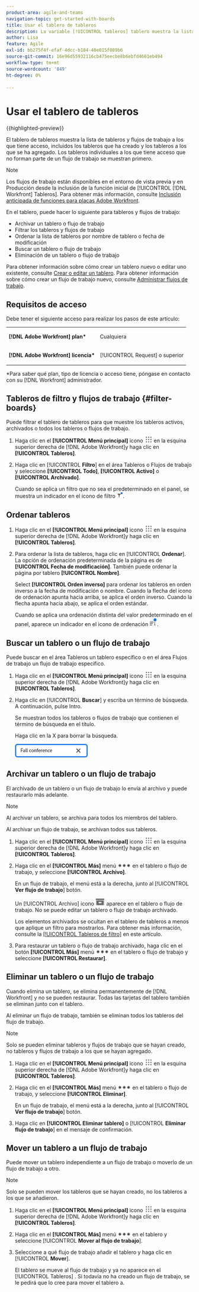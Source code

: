 ```yaml
---
product-area: agile-and-teams
navigation-topic: get-started-with-boards
title: Usar el tablero de tableros
description: La variable [!UICONTROL tableros] tablero muestra la lista de tableros a los que tiene acceso, incluidos los tableros que ha creado y los tableros a los que se ha agregado.
author: Lisa
feature: Agile
exl-id: bb275f4f-efaf-4dcc-b184-40e015f089b6
source-git-commit: 16e96d55932116cb475eecbe8b6ebfd4661eb494
workflow-type: tm+mt
source-wordcount: '849'
ht-degree: 0%

---
```


# Usar el tablero de tableros

{{highlighted-preview}}

El tablero de tableros muestra la lista de tableros y flujos de trabajo a los que tiene acceso, incluidos los tableros que ha creado y los tableros a los que se ha agregado. Los tableros individuales a los que tiene acceso que no forman parte de un flujo de trabajo se muestran primero.

>[!NOTE]
>
>Los flujos de trabajo están disponibles en el entorno de vista previa y en Producción desde la inclusión de la función inicial de [!UICONTROL [!DNL Workfront] Tableros]. Para obtener más información, consulte [Inclusión anticipada de funciones para placas Adobe Workfront](/help/quicksilver/agile/get-started-with-boards/boards-early-feature-opt-in.md).

En el tablero, puede hacer lo siguiente para tableros y flujos de trabajo:

* Archivar un tablero <span class="preview">o flujo de trabajo</span>
* Filtrar los tableros <span class="preview">y flujos de trabajo</span>
* Ordenar la lista de tableros por nombre de tablero o fecha de modificación
* Buscar un tablero o flujo de trabajo
* Eliminación de un tablero o flujo de trabajo

Para obtener información sobre cómo crear un tablero nuevo o editar uno existente, consulte [Crear o editar un tablero](../../agile/get-started-with-boards/create-edit-board.md). Para obtener información sobre cómo crear un flujo de trabajo nuevo, consulte [Administrar flujos de trabajo](/help/quicksilver/agile/use-boards-agile-planning-tools/manage-collections.md).

## Requisitos de acceso

Debe tener el siguiente acceso para realizar los pasos de este artículo:

<table style="table-layout:auto"> 
 <col> 
 <col> 
 <tbody> 
  <tr> 
   <td role="rowheader"><strong>[!DNL Adobe Workfront] plan*</strong></td> 
   <td> <p>Cualquiera</p> </td> 
  </tr> 
  <tr> 
   <td role="rowheader"><strong>[!DNL Adobe Workfront] licencia*</strong></td> 
   <td> <p>[!UICONTROL Request] o superior</p> </td> 
  </tr> 
 </tbody> 
</table>

&#42;Para saber qué plan, tipo de licencia o acceso tiene, póngase en contacto con su [!DNL Workfront] administrador.

## Tableros de filtro <span class="preview">y flujos de trabajo</span> {#filter-boards}

Puede filtrar el tablero de tableros para que muestre los tableros activos, archivados o todos los tableros o flujos de trabajo.

1. Haga clic en el **[!UICONTROL Menú principal]** icono ![](assets/main-menu-icon.png) en la esquina superior derecha de [!DNL Adobe Workfront]y haga clic en **[!UICONTROL Tableros]**.
1. Haga clic en [!UICONTROL **Filtro**] en el área Tableros o Flujos de trabajo y seleccione **[!UICONTROL Todo]**, **[!UICONTROL Activo]** o **[!UICONTROL Archivado]**.

   Cuando se aplica un filtro que no sea el predeterminado en el panel, se muestra un indicador en el icono de filtro ![Filtro aplicado al tablero](assets/boards-filterapplied-30x30.png).

## Ordenar tableros

1. Haga clic en el **[!UICONTROL Menú principal]** icono ![](assets/main-menu-icon.png) en la esquina superior derecha de [!DNL Adobe Workfront]y haga clic en **[!UICONTROL Tableros]**.
1. Para ordenar la lista de tableros, haga clic en [!UICONTROL **Ordenar**]. La opción de ordenación predeterminada de la página es de **[!UICONTROL Fecha de modificación]**. También puede ordenar la página por tablero **[!UICONTROL Nombre]**.

   Select **[!UICONTROL Orden inverso]** para ordenar los tableros en orden inverso a la fecha de modificación o nombre. Cuando la flecha del icono de ordenación apunta hacia arriba, se aplica el orden inverso. Cuando la flecha apunta hacia abajo, se aplica el orden estándar.

   Cuando se aplica una ordenación distinta del valor predeterminado en el panel, aparece un indicador en el icono de ordenación ![Orden aplicada](assets/sort-applied-boards.png).

## Buscar un tablero o un flujo de trabajo

Puede buscar en el área Tableros un tablero específico o en el área Flujos de trabajo un flujo de trabajo específico.

1. Haga clic en el **[!UICONTROL Menú principal]** icono ![](assets/main-menu-icon.png) en la esquina superior derecha de [!DNL Adobe Workfront]y haga clic en **[!UICONTROL Tableros]**.
1. Haga clic en [!UICONTROL **Buscar**] y escriba un término de búsqueda. A continuación, pulse Intro.

   Se muestran todos los tableros o flujos de trabajo que contienen el término de búsqueda en el título.

   Haga clic en la X para borrar la búsqueda.

   ![Buscar tableros en el tablero](assets/boards-searchbox.png)

## Archivar un tablero <span class="preview">o un flujo de trabajo</span>

El archivado de un tablero o un flujo de trabajo lo envía al archivo y puede restaurarlo más adelante.

>[!NOTE]
>
>Al archivar un tablero, se archiva para todos los miembros del tablero.
>
>Al archivar un flujo de trabajo, se archivan todos sus tableros.

1. Haga clic en el **[!UICONTROL Menú principal]** icono ![](assets/main-menu-icon.png) en la esquina superior derecha de [!DNL Adobe Workfront]y haga clic en **[!UICONTROL Tableros]**.
1. Haga clic en el **[!UICONTROL Más]** menú ![Más menú](assets/more-icon-spectrum.png) en el tablero o flujo de trabajo, y seleccione **[!UICONTROL Archivo]**.

   En un flujo de trabajo, el menú está a la derecha, junto al [!UICONTROL **Ver flujo de trabajo**] botón.

   Un [!UICONTROL Archivo] icono ![Archivo](assets/archive-icon-spectrum-25x20.png) aparece en el tablero o flujo de trabajo. No se puede editar un tablero o flujo de trabajo archivado.

   Los elementos archivados se ocultan en el tablero de tableros a menos que aplique un filtro para mostrarlos. Para obtener más información, consulte la [[!UICONTROL Tableros de filtro]](#filter-boards) en este artículo.

1. Para restaurar un tablero o flujo de trabajo archivado, haga clic en el botón **[!UICONTROL Más]** menú ![Más icono de menú](assets/more-icon-spectrum.png) en el tablero o flujo de trabajo y seleccione **[!UICONTROL Restaurar]**.

## Eliminar un tablero o un flujo de trabajo

Cuando elimina un tablero, se elimina permanentemente de [!DNL Workfront] y no se pueden restaurar. Todas las tarjetas del tablero también se eliminan junto con el tablero.

Al eliminar un flujo de trabajo, también se eliminan todos los tableros del flujo de trabajo.

>[!NOTE]
>
>Solo se pueden eliminar tableros y flujos de trabajo que se hayan creado, no tableros y flujos de trabajo a los que se hayan agregado.

1. Haga clic en el **[!UICONTROL Menú principal]** icono ![](assets/main-menu-icon.png) en la esquina superior derecha de [!DNL Adobe Workfront]y haga clic en **[!UICONTROL Tableros]**.
1. Haga clic en el **[!UICONTROL Más]** menú ![[!UICONTROL Más menú]](assets/more-icon-spectrum.png) en el tablero o flujo de trabajo, y seleccione **[!UICONTROL Eliminar]**.

   En un flujo de trabajo, el menú está a la derecha, junto al [!UICONTROL **Ver flujo de trabajo**] botón.

1. Haga clic en **[!UICONTROL Eliminar tablero]** o [!UICONTROL **Eliminar flujo de trabajo**] en el mensaje de confirmación.

## Mover un tablero a un flujo de trabajo

Puede mover un tablero independiente a un flujo de trabajo o moverlo de un flujo de trabajo a otro.

>[!NOTE]
>
>Solo se pueden mover los tableros que se hayan creado, no los tableros a los que se añadieron.

1. Haga clic en el **[!UICONTROL Menú principal]** icono ![](assets/main-menu-icon.png) en la esquina superior derecha de [!DNL Adobe Workfront]y haga clic en **[!UICONTROL Tableros]**.
1. Haga clic en el **[!UICONTROL Más]** menú ![[!UICONTROL Más menú]](assets/more-icon-spectrum.png) en el tablero y seleccione [!UICONTROL **Mover al flujo de trabajo**].
1. Seleccione a qué flujo de trabajo añadir el tablero y haga clic en [!UICONTROL **Mover**].

   El tablero se mueve al flujo de trabajo y ya no aparece en el [!UICONTROL Tableros] .
Si todavía no ha creado un flujo de trabajo, se le pedirá que lo cree para mover el tablero a.
